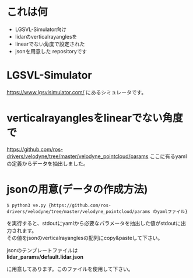 # これは何
- LGSVL-Simulator向け
- lidarのverticalrayanglesを
- linearでない角度で設定された
- jsonを用意した
repositoryです

# LGSVL-Simulator

https://www.lgsvlsimulator.com/
にあるシミュレータです。

# verticalrayanglesをlinearでない角度で

https://github.com/ros-drivers/velodyne/tree/master/velodyne_pointcloud/params
ここに有るyamlの定義からデータを抽出しました。

# jsonの用意(データの作成方法)


``` $ python3 ve.py {https://github.com/ros-drivers/velodyne/tree/master/velodyne_pointcloud/params のyamlファイル} ```


を実行すると、stdoutにyamlから必要なパラメータを抽出した値がstdoutに出力されます。  
その値をjsonのverticalrayanglesの配列にcopy&pasteして下さい。  


jsonのテンプレートファイルは  
**lidar_params/default.lidar.json**  

に用意してあります。このファイルを使用して下さい。  

